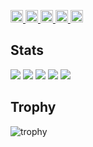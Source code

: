 <p align="left">
  <a href="https://github.com/TetraTechAi">
    <img height="20" src="https://komarev.com/ghpvc/?username=TetraTechAi" />
  </a>
  <a href="https://github.com/TetraTechAi">
    <img height="20" src="https://img.shields.io/github/followers/TetraTechAi?label=follow&logo=github&style=flat" />
  </a>
  <a href="http://qiita.com/TetraTechAi">
    <img height="20" src="https://qiita-badge.apiapi.app/s/TetraTechAi/posts.svg" />
  </a>
  <a href="http://qiita.com/TetraTechAi">
    <img height="20" src="https://qiita-badge.apiapi.app/s/TetraTechAi/contributions.svg" />
  </a>
  <a href="https://zenn.dev/tetratechai">
    <img height="20" src="https://badgen.org/img/zenn/tetratechai/articles?style=plastic" />
  </a>
</p>

## Stats

![](http://github-profile-summary-cards.vercel.app/api/cards/profile-details?username=TetraTechAi&theme=gruvbox)
![](http://github-profile-summary-cards.vercel.app/api/cards/repos-per-language?username=TetraTechAi&theme=gruvbox)
![](http://github-profile-summary-cards.vercel.app/api/cards/most-commit-language?username=TetraTechAi&theme=gruvbox)
![](http://github-profile-summary-cards.vercel.app/api/cards/stats?username=TetraTechAi&theme=gruvbox)
![](http://github-profile-summary-cards.vercel.app/api/cards/productive-time?username=TetraTechAi&theme=gruvbox&utcOffset=9)

## Trophy

![trophy](https://github-profile-trophy.vercel.app/?username=TetraTechAi&theme=gruvbox)
